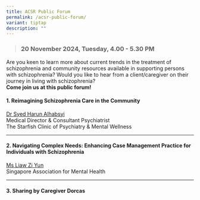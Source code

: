 ```yaml
---
title: ACSR Public Forum
permalink: /acsr-public-forum/
variant: tiptap
description: ""
---
```

<blockquote>
<h3><strong>20 November 2024, Tuesday, 4.00 - 5.30 PM</strong></h3>
</blockquote>
<p>Are you keen to learn more about current trends in the treatment of schizophrenia
and community resources available in supporting persons with schizophrenia?
Would you like to hear from a client/caregiver on their journey in living
with schizophrenia?
<br><strong>Come join us at this public forum!</strong>
</p>
<p></p>
<h4>1. Reimagining Schizophrenia Care in the Community</h4>
<p><a href="/syed-harun-alhabsyi/" rel="noopener nofollow" target="_blank">Dr Syed Harun Alhabsyi </a>
<br>Medical Director &amp; Consultant Psychiatrist
<br>The Starfish Clinic of Psychiatry &amp; Mental Wellness</p>
<hr>
<h4>2. Navigating Complex Needs: Enhancing Case Management Practice for Individuals with Schizophrenia</h4>
<p><a href="/liaw-zi-yun/" rel="noopener nofollow" target="_blank">Ms Liaw Zi Yun</a>
<br>Singapore Association for Mental Health</p>
<hr>
<h4>3. Sharing by Caregiver Dorcas</h4>
<p></p>
